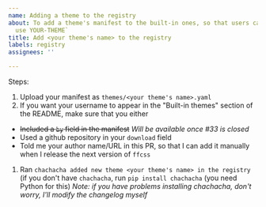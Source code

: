```yaml
---
name: Adding a theme to the registry
about: To add a theme's manifest to the built-in ones, so that users can do `ffcss
  use YOUR-THEME`
title: Add <your theme's name> to the registry
labels: registry
assignees: ''

---
```


Steps:

1. Upload your manifest as `themes/<your theme's name>.yaml`
1. If you want your username to appear in the "Built-in themes" section of the README, make sure that you either
  - ~~Included a `by` field in the manifest~~ _Will be available once #33 is closed_
  - Used a github repository in your `download` field
  - Told me your author name/URL in this PR, so that I can add it manually when I release the next version of `ffcss`
1. Ran `chachacha added new theme <your theme's name> in the registry` (if you don't have `chachacha`, run `pip install chachacha` (you need Python for this) _Note: if you have problems installing chachacha, don't worry, I'll modify the changelog myself_
